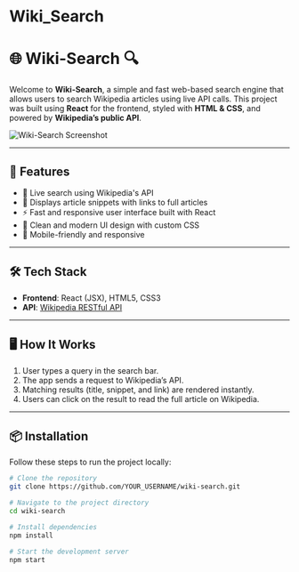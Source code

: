 # Wiki_Search

# 🌐 Wiki-Search 🔍

Welcome to **Wiki-Search**, a simple and fast web-based search engine that allows users to search Wikipedia articles using live API calls. This project was built using **React** for the frontend, styled with **HTML & CSS**, and powered by **Wikipedia’s public API**.

![Wiki-Search Screenshot](preview.png) <!-- You can add a screenshot of your site here -->

---

## 🚀 Features

- 🔎 Live search using Wikipedia's API
- 📄 Displays article snippets with links to full articles
- ⚡ Fast and responsive user interface built with React
- 🎨 Clean and modern UI design with custom CSS
- 📱 Mobile-friendly and responsive

---

## 🛠️ Tech Stack

- **Frontend**: React (JSX), HTML5, CSS3
- **API**: [Wikipedia RESTful API](https://www.mediawiki.org/wiki/API:Main_page)

---

## 🖥️ How It Works

1. User types a query in the search bar.
2. The app sends a request to Wikipedia’s API.
3. Matching results (title, snippet, and link) are rendered instantly.
4. Users can click on the result to read the full article on Wikipedia.

---

## 📦 Installation

Follow these steps to run the project locally:

```bash
# Clone the repository
git clone https://github.com/YOUR_USERNAME/wiki-search.git

# Navigate to the project directory
cd wiki-search

# Install dependencies
npm install

# Start the development server
npm start
